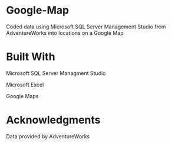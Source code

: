 # Google-Map
Coded data using Microsoft SQL Server Management Studio from AdventureWorks into locations on a Google Map


# Built With

Microsoft SQL Server Managment Studio

Microsoft Excel

Google Maps



# Acknowledgments
Data provided by AdventureWorks

